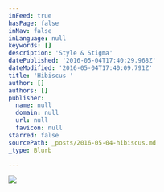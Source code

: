 ```yaml
---
inFeed: true
hasPage: false
inNav: false
inLanguage: null
keywords: []
description: 'Style & Stigma'
datePublished: '2016-05-04T17:40:29.968Z'
dateModified: '2016-05-04T17:40:09.791Z'
title: 'Hibiscus '
author: []
authors: []
publisher:
  name: null
  domain: null
  url: null
  favicon: null
starred: false
sourcePath: _posts/2016-05-04-hibiscus.md
_type: Blurb

---
```

![](https://the-grid-user-content.s3-us-west-2.amazonaws.com/f683365d-31f4-4ae6-9825-20b773b46b07.jpg)